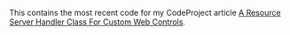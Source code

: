 This contains the most recent code for my CodeProject article [A Resource Server Handler Class For Custom Web
Controls](https://www.codeproject.com/Articles/3920/A-Resource-Server-Handler-Class-For-Custom-Control).
